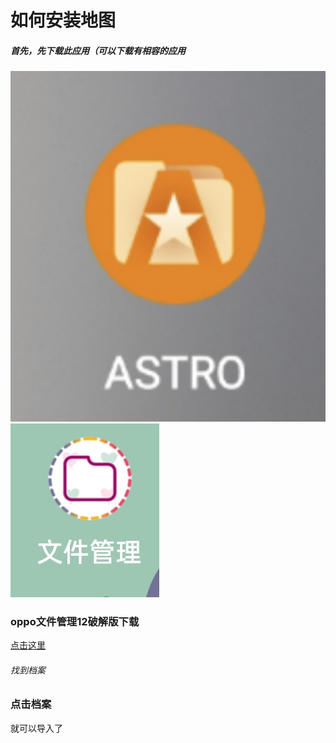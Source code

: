 # 如何安装地图
##### 首先，先下载此应用（可以下载有相容的应用
![img](photo/astro.jpg)
![img](photo/my-files.jpg)
### oppo文件管理12破解版下载
[点击这里](https://www.pling.com/p/1686243)
###### 找到档案

### 点击档案

就可以导入了
